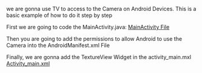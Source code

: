 we are gonna use TV to access to the Camera on Android Devices. This is a basic example of how to do it step by step

First we are going to code the MainActivity.java: 
[MainActivity File](https://github.com/Ernestoc14/TextureView/blob/main/app/src/main/java/com/example/textureview/MainActivity.java)

Then you are going to add the permissions to allow Android to use the Camera into the AndroidManifest.xml File

Finally, we are gonna add the TextureView Widget in the activity_main.mxl
[Activity_main.xml](https://github.com/Ernestoc14/TextureView/blob/main/app/src/main/res/layout/activity_main.xml)
